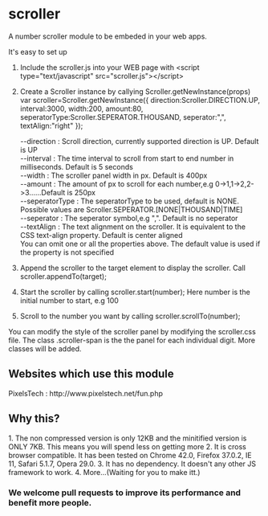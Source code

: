 scroller
========

A number scroller module to be embeded in your web apps.

It's easy to set up

1. Include the scroller.js into your WEB page with &lt;script type="text/javascript" src="scroller.js"&gt;&lt;/script&gt;
2. Create a Scroller instance by callying Scroller.getNewInstance(props)
   var scroller=Scroller.getNewInstance({
  	direction:Scroller.DIRECTION.UP,
  	interval:3000,
  	width:200,
  	amount:80,
   seperatorType:Scroller.SEPERATOR.THOUSAND,
   seperator:",",
   textAlign:"right"
   });

   --direction : Scroll direction, currently supported direction is UP. Default is UP<br/>
   --interval  : The time interval to scroll from start to end number in milliseconds. Default is 5 seconds<br/>
   --width     : The scroller panel width in px. Default is 400px<br/>
   --amount    : The amount of px to scroll for each number,e.g 0->1,1->2,2->3......Default is 250px<br/>
   --seperatorType : The seperatorType to be used, default is NONE. Possible values are Scroller.SEPERATOR.[NONE|THOUSAND|TIME]<br/>
   --seperator : The seperator symbol,e.g ",". Default is no seperator<br/>
   --textAlign : The text alignment on the scroller. It is equivalent to the CSS text-align property. Default is center aligned<br/>
   You can omit one or all the properties above. The default value is used if the property is not specified

3. Append the scroller to the target element to display the scroller. Call scroller.appendTo(target);
4. Start the scroller by calling scroller.start(number); Here number is the initial number to start, e.g 100
5. Scroll to the number you want by calling scroller.scrollTo(number);

You can modify the style of the scroller panel by modifying the scroller.css file. The class .scroller-span is the the panel for each individual digit. More classes will be added.

<h2>Websites which use this module</h2>
   PixelsTech : http://www.pixelstech.net/fun.php

<h2>Why this?</h2>
1. The non compressed version is only 12KB and the minitified version is ONLY 7KB. This means you will spend less on getting more
2. It is cross browser compatible. It has been tested on Chrome 42.0, Firefox 37.0.2, IE 11, Safari 5.1.7, Opera 29.0.
3. It has no dependency. It doesn't any other JS framework to work.
4. More...(Waiting for you to make itt.)

<h3>We welcome pull requests to improve its performance and benefit more people.</h3>
